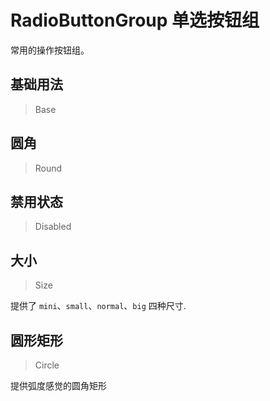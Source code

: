 <!-- @api: OtButton.vue/OtRadioButtonGroupAPI.md -->

# RadioButtonGroup 单选按钮组

常用的操作按钮组。

## 基础用法

> Base



## 圆角

> Round



## 禁用状态

> Disabled



## 大小

> Size

提供了 `mini`、`small`、`normal`、`big` 四种尺寸.

## 圆形矩形

> Circle

提供弧度感觉的圆角矩形
